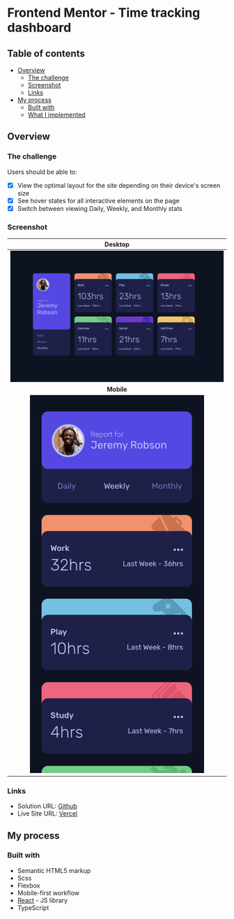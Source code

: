 # Frontend Mentor - Time tracking dashboard

## Table of contents

- [Overview](#overview)
  - [The challenge](#the-challenge)
  - [Screenshot](#screenshot)
  - [Links](#links)
- [My process](#my-process)
  - [Built with](#built-with)
  - [What I implemented](#what-i-implemented)

## Overview

### The challenge

Users should be able to:

- [x] View the optimal layout for the site depending on their device's screen size
- [x] See hover states for all interactive elements on the page
- [x] Switch between viewing Daily, Weekly, and Monthly stats

### Screenshot

|                            Desktop                            |
| :-----------------------------------------------------------: |
|                     ![](./screenshot.png)                     |
|                          **Mobile**                           |
| <img src="./screenshot-mobile.png" alt="mobile" width="400"/> |

### Links

- Solution URL: [Github](https://github.com/rylanzhou/frontend-mentor-time-tracking-dashboard)
- Live Site URL: [Vercel](https://frontend-mentor-multi-step-form-nu.vercel.app/)

## My process

### Built with

- Semantic HTML5 markup
- Scss
- Flexbox
- Mobile-first workflow
- [React](https://reactjs.org/) - JS library
- TypeScript
